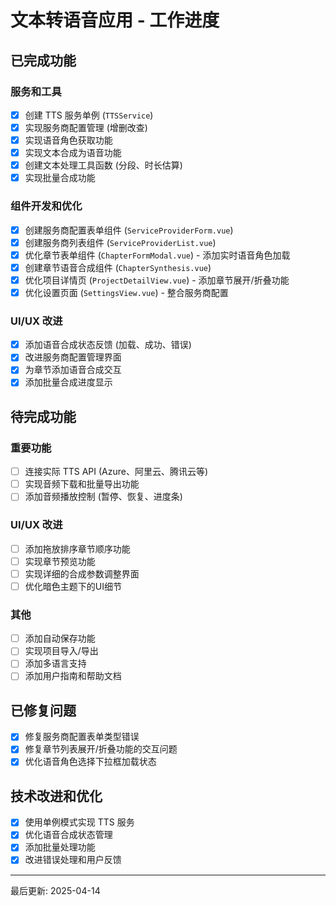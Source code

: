 # 文本转语音应用 - 工作进度

## 已完成功能

### 服务和工具
- [x] 创建 TTS 服务单例 (`TTSService`) 
- [x] 实现服务商配置管理 (增删改查)
- [x] 实现语音角色获取功能
- [x] 实现文本合成为语音功能
- [x] 创建文本处理工具函数 (分段、时长估算)
- [x] 实现批量合成功能

### 组件开发和优化
- [x] 创建服务商配置表单组件 (`ServiceProviderForm.vue`)
- [x] 创建服务商列表组件 (`ServiceProviderList.vue`)
- [x] 优化章节表单组件 (`ChapterFormModal.vue`) - 添加实时语音角色加载
- [x] 创建章节语音合成组件 (`ChapterSynthesis.vue`)
- [x] 优化项目详情页 (`ProjectDetailView.vue`) - 添加章节展开/折叠功能
- [x] 优化设置页面 (`SettingsView.vue`) - 整合服务商配置

### UI/UX 改进
- [x] 添加语音合成状态反馈 (加载、成功、错误)
- [x] 改进服务商配置管理界面
- [x] 为章节添加语音合成交互
- [x] 添加批量合成进度显示

## 待完成功能

### 重要功能
- [ ] 连接实际 TTS API (Azure、阿里云、腾讯云等)
- [ ] 实现音频下载和批量导出功能
- [ ] 添加音频播放控制 (暂停、恢复、进度条)

### UI/UX 改进
- [ ] 添加拖放排序章节顺序功能
- [ ] 实现章节预览功能
- [ ] 实现详细的合成参数调整界面
- [ ] 优化暗色主题下的UI细节

### 其他
- [ ] 添加自动保存功能
- [ ] 实现项目导入/导出
- [ ] 添加多语言支持
- [ ] 添加用户指南和帮助文档

## 已修复问题
- [x] 修复服务商配置表单类型错误
- [x] 修复章节列表展开/折叠功能的交互问题
- [x] 优化语音角色选择下拉框加载状态

## 技术改进和优化
- [x] 使用单例模式实现 TTS 服务
- [x] 优化语音合成状态管理
- [x] 添加批量处理功能
- [x] 改进错误处理和用户反馈

---

最后更新: 2025-04-14
